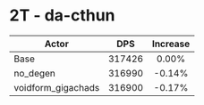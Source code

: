 # 2T - da-cthun
| Actor | DPS | Increase |
|---|:---:|:---:|
|Base|317426|0.00%|
|no_degen|316990|-0.14%|
|voidform_gigachads|316900|-0.17%|
